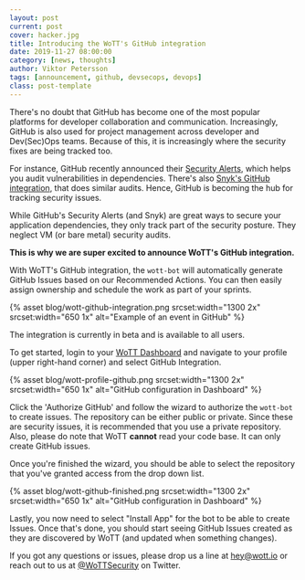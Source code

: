 ```yaml
---
layout: post
current: post
cover: hacker.jpg
title: Introducing the WoTT's GitHub integration
date: 2019-11-27 08:00:00
category: [news, thoughts]
author: Viktor Petersson
tags: [announcement, github, devsecops, devops]
class: post-template
---
```


There's no doubt that GitHub has become one of the most popular platforms for developer collaboration and communication. Increasingly, GitHub is also used for project management across developer and Dev(Sec)Ops teams. Because of this, it is increasingly where the security fixes are being tracked too.

For instance, GitHub recently announced their [Security Alerts](https://help.github.com/en/github/managing-security-vulnerabilities/about-security-alerts-for-vulnerable-dependencies), which helps you audit vulnerabilities in dependencies. There's also [Snyk's GitHub integration](https://snyk.io/docs/github/), that does similar audits. Hence, GitHub is becoming the hub for tracking security issues.

While GitHub's Security Alerts (and Snyk) are great ways to secure your application dependencies, they only track part of the security posture. They neglect VM (or bare metal) security audits.

**This is why we are super excited to announce WoTT's GitHub integration.**

With WoTT's GitHub integration, the `wott-bot` will automatically generate GitHub Issues based on our Recommended Actions. You can then easily assign ownership and schedule the work as part of your sprints.

{% asset blog/wott-github-integration.png srcset:width="1300 2x" srcset:width="650 1x" alt="Example of an event in GitHub" %}

The integration is currently in beta and is available to all users.

To get started, login to your [WoTT Dashboard](https://dash.wott.io) and navigate to your profile (upper right-hand corner) and select GitHub Integration.

{% asset blog/wott-profile-github.png srcset:width="1300 2x" srcset:width="650 1x" alt="GitHub configuration in Dashboard" %}

Click the 'Authorize GitHub' and follow the wizard to authorize the `wott-bot` to create issues. The repository can be either public or private. Since these are security issues, it is recommended that you use a private repository. Also, please do note that WoTT **cannot** read your code base. It can only create GitHub issues.

Once you're finished the wizard, you should be able to select the repository that you've granted access from the drop down list.

{% asset blog/wott-github-finished.png srcset:width="1300 2x" srcset:width="650 1x" alt="GitHub configuration in Dashboard" %}

Lastly, you now need to select "Install App" for the bot to be able to create Issues. Once that's done, you should start seeing GitHub Issues created as they are discovered by WoTT (and updated when something changes).

If you got any questions or issues, please drop us a line at hey@wott.io or reach out to us at [@WoTTSecurity](https://twitter.com/wottsecurity) on Twitter.
